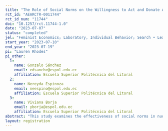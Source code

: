 ```yaml
---
title: "The Role of Social Norms on the Willingness to Act and Donate Against Sexual Harassment"
rct_id: "AEARCTR-0011744"
rct_id_num: "11744"
doi: "10.1257/rct.11744-1.0"
date: "2023-07-07"
status: "completed"
jel: "Feminist Economics; Laboratory, Individual Behavior; Search • Learning • Information and Knowledge • Communication • Belief • Unawarenes"
start_year: "2023-07-10"
end_year: "2023-07-19"
pi: "Lauren Rhodes"
pi_other:
  1:
    name: Gonzalo Sánchez
    email: edsanche@espol.edu.ec
    affiliation: Escuela Superior Politécnica del Litoral
  2:
    name: Nereyda Espinoza
    email: neespino@espol.edu.ec
    affiliation: Escuela Superior Politécnica del Litoral
  3:
    name: Viviana Borja
    email: yborja@espol.edu.ec
    affiliation: Escuela Superior Politécnica del Litoral
abstract: "This study examines the effectiveness of social norms in nudging people to donate towards campaigns aimed at helping victims of sexual harassment and view how these social norms might influence potential bystanders' willingness to act against situation of sexual harassment. "
layout: registration
---
```


